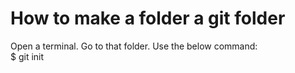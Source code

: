 # How to make a folder a git folder

Open a terminal. Go to that folder. Use the below command:\
$ git init
